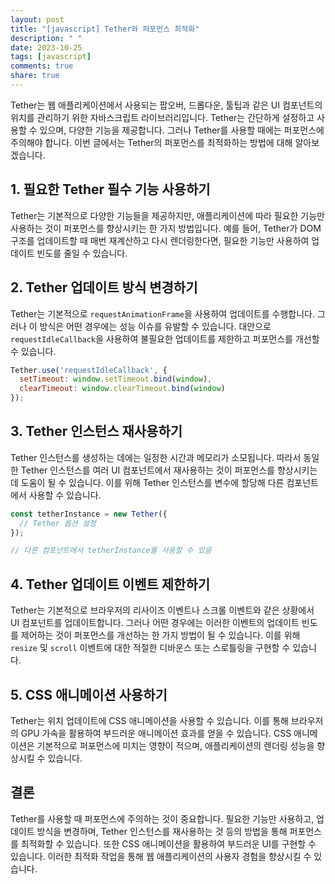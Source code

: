 ```yaml
---
layout: post
title: "[javascript] Tether와 퍼포먼스 최적화"
description: " "
date: 2023-10-25
tags: [javascript]
comments: true
share: true
---
```


Tether는 웹 애플리케이션에서 사용되는 팝오버, 드롭다운, 툴팁과 같은 UI 컴포넌트의 위치를 관리하기 위한 자바스크립트 라이브러리입니다. Tether는 간단하게 설정하고 사용할 수 있으며, 다양한 기능을 제공합니다. 그러나 Tether를 사용할 때에는 퍼포먼스에 주의해야 합니다. 이번 글에서는 Tether의 퍼포먼스를 최적화하는 방법에 대해 알아보겠습니다.

## 1. 필요한 Tether 필수 기능 사용하기
Tether는 기본적으로 다양한 기능들을 제공하지만, 애플리케이션에 따라 필요한 기능만 사용하는 것이 퍼포먼스를 향상시키는 한 가지 방법입니다. 예를 들어, Tether가 DOM 구조를 업데이트할 때 매번 재계산하고 다시 렌더링한다면, 필요한 기능만 사용하여 업데이트 빈도를 줄일 수 있습니다.

## 2. Tether 업데이트 방식 변경하기
Tether는 기본적으로 `requestAnimationFrame`을 사용하여 업데이트를 수행합니다. 그러나 이 방식은 어떤 경우에는 성능 이슈를 유발할 수 있습니다. 대안으로 `requestIdleCallback`을 사용하여 불필요한 업데이트를 제한하고 퍼포먼스를 개선할 수 있습니다.

```javascript
Tether.use('requestIdleCallback', {
  setTimeout: window.setTimeout.bind(window),
  clearTimeout: window.clearTimeout.bind(window)
});
```

## 3. Tether 인스턴스 재사용하기
Tether 인스턴스를 생성하는 데에는 일정한 시간과 메모리가 소모됩니다. 따라서 동일한 Tether 인스턴스를 여러 UI 컴포넌트에서 재사용하는 것이 퍼포먼스를 향상시키는 데 도움이 될 수 있습니다. 이를 위해 Tether 인스턴스를 변수에 할당해 다른 컴포넌트에서 사용할 수 있습니다.

```javascript
const tetherInstance = new Tether({
  // Tether 옵션 설정
});

// 다른 컴포넌트에서 tetherInstance를 사용할 수 있음
```

## 4. Tether 업데이트 이벤트 제한하기
Tether는 기본적으로 브라우저의 리사이즈 이벤트나 스크롤 이벤트와 같은 상황에서 UI 컴포넌트를 업데이트합니다. 그러나 어떤 경우에는 이러한 이벤트의 업데이트 빈도를 제어하는 것이 퍼포먼스를 개선하는 한 가지 방법이 될 수 있습니다. 이를 위해 `resize` 및 `scroll` 이벤트에 대한 적절한 디바운스 또는 스로틀링을 구현할 수 있습니다.

## 5. CSS 애니메이션 사용하기
Tether는 위치 업데이트에 CSS 애니메이션을 사용할 수 있습니다. 이를 통해 브라우저의 GPU 가속을 활용하여 부드러운 애니메이션 효과를 얻을 수 있습니다. CSS 애니메이션은 기본적으로 퍼포먼스에 미치는 영향이 적으며, 애플리케이션의 렌더링 성능을 향상시킬 수 있습니다.

## 결론
Tether를 사용할 때 퍼포먼스에 주의하는 것이 중요합니다. 필요한 기능만 사용하고, 업데이트 방식을 변경하며, Tether 인스턴스를 재사용하는 것 등의 방법을 통해 퍼포먼스를 최적화할 수 있습니다. 또한 CSS 애니메이션을 활용하여 부드러운 UI를 구현할 수 있습니다. 이러한 최적화 작업을 통해 웹 애플리케이션의 사용자 경험을 향상시킬 수 있습니다.

[Tether 공식 문서]: http://tether.io/docs/